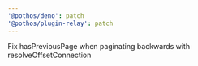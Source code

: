 ```yaml
---
'@pothos/deno': patch
'@pothos/plugin-relay': patch
---
```


Fix hasPreviousPage when paginating backwards with resolveOffsetConnection
